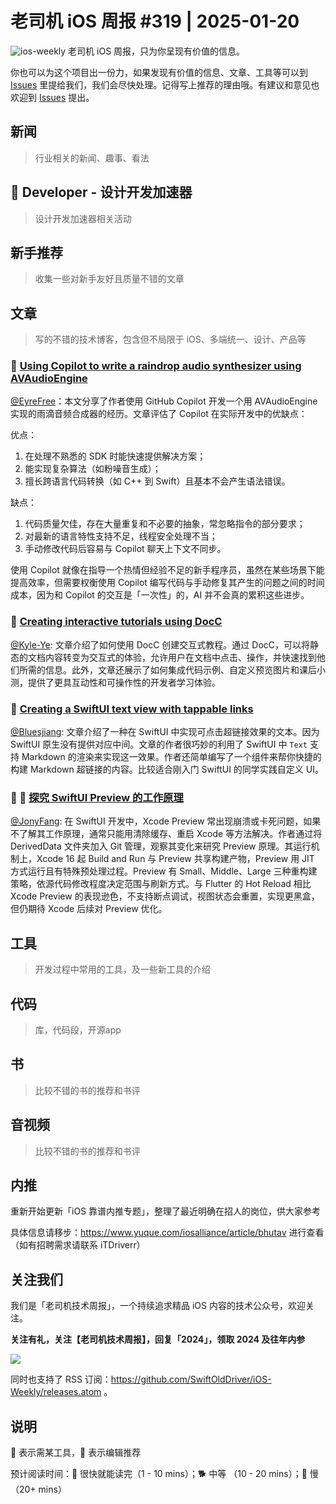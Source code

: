 # 老司机 iOS 周报 #319 | 2025-01-20

![ios-weekly](https://github.com/user-attachments/assets/8e78f938-5c41-41bb-8164-438925201bbd)
老司机 iOS 周报，只为你呈现有价值的信息。

你也可以为这个项目出一份力，如果发现有价值的信息、文章、工具等可以到 [Issues](https://github.com/SwiftOldDriver/iOS-Weekly/issues) 里提给我们，我们会尽快处理。记得写上推荐的理由哦。有建议和意见也欢迎到 [Issues](https://github.com/SwiftOldDriver/iOS-Weekly/issues) 提出。

## 新闻

> 行业相关的新闻、趣事、看法

##  Developer - 设计开发加速器

> 设计开发加速器相关活动

## 新手推荐

> 收集一些对新手友好且质量不错的文章

## 文章

> 写的不错的技术博客，包含但不局限于 iOS、多端统一、设计、产品等

### 🐢 [Using Copilot to write a raindrop audio synthesizer using AVAudioEngine](https://www.cocoawithlove.com/blog/copilot-raindrop-generator.html)

[@EyreFree](https://github.com/EyreFree)：本文分享了作者使用 GitHub Copilot 开发一个用 AVAudioEngine 实现的雨滴音频合成器的经历。文章评估了 Copilot 在实际开发中的优缺点：

优点：
1. 在处理不熟悉的 SDK 时能快速提供解决方案；
2. 能实现复杂算法（如粉噪音生成）；
3. 擅长跨语言代码转换（如 C++ 到 Swift）且基本不会产生语法错误。

缺点：
1. 代码质量欠佳，存在大量重复和不必要的抽象，常忽略指令的部分要求；
2. 对最新的语言特性支持不足，线程安全处理不当；
3. 手动修改代码后容易与 Copilot 聊天上下文不同步。

使用 Copilot 就像在指导一个热情但经验不足的新手程序员，虽然在某些场景下能提高效率，但需要权衡使用 Copilot 编写代码与手动修复其产生的问题之间的时间成本，因为和 Copilot 的交互是「一次性」的，AI 并不会真的累积这些进步。


### 🐎 [Creating interactive tutorials using DocC](https://www.nutrient.io/blog/creating-interactive-tutorials-using-docc/)

[@Kyle-Ye](https://github.com/Kyle-Ye): 文章介绍了如何使用 DocC 创建交互式教程。通过 DocC，可以将静态的文档内容转变为交互式的体验，允许用户在文档中点击、操作，并快速找到他们所需的信息。此外，文章还展示了如何集成代码示例、自定义预览图片和课后小测，提供了更具互动性和可操作性的开发者学习体验。

### 🐎 [Creating a SwiftUI text view with tappable links](https://danielsaidi.com/blog/2024/12/18/creating-a-swiftui-text-view-with-tappable-links)
[@Bluesjiang](https://github.com/bluesjiang): 文章介绍了一种在 SwiftUI 中实现可点击超链接效果的文本。因为 SwiftUI 原生没有提供对应中间。文章的作者很巧妙的利用了 SwiftUI 中 `Text` 支持 Markdown 的渲染来实现这一效果。作者还简单编写了一个组件来帮你快捷的构建 Markdown 超链接的内容。比较适合刚入门 SwiftUI 的同学实践自定义 UI。

### 🌟 🐎 [探究 SwiftUI Preview 的工作原理](https://onee.me/zh/blog/how-new-xcode-swiftui-preview-works-under-the-hood/)

[@JonyFang](https://github.com/jonyfang): 在 SwiftUI 开发中，Xcode Preview 常出现崩溃或卡死问题，如果不了解其工作原理，通常只能用清除缓存、重启 Xcode 等方法解决。作者通过将 DerivedData 文件夹加入 Git 管理，观察其变化来研究 Preview 原理。其运行机制上，Xcode 16 起 Build and Run 与 Preview 共享构建产物，Preview 用 JIT 方式运行且有特殊预处理过程。Preview 有 Small、Middle、Large 三种重构建策略，依源代码修改程度决定范围与刷新方式。与 Flutter 的 Hot Reload 相比 Xcode Preview 的表现逊色，不支持断点调试，视图状态会重置，实现更黑盒，但仍期待 Xcode 后续对 Preview 优化。

## 工具

> 开发过程中常用的工具，及一些新工具的介绍

## 代码

> 库，代码段，开源app

## 书

> 比较不错的书的推荐和书评

## 音视频

> 比较不错的书的推荐和书评

## 内推

重新开始更新「iOS 靠谱内推专题」，整理了最近明确在招人的岗位，供大家参考

具体信息请移步：https://www.yuque.com/iosalliance/article/bhutav 进行查看（如有招聘需求请联系 iTDriverr）

## 关注我们

我们是「老司机技术周报」，一个持续追求精品 iOS 内容的技术公众号，欢迎关注。

**关注有礼，关注【老司机技术周报】，回复「2024」，领取 2024 及往年内参**

![](https://github.com/SwiftOldDriver/iOS-Weekly/blob/master/assets/qrcode_for_wechat.jpg?raw=true)

同时也支持了 RSS 订阅：https://github.com/SwiftOldDriver/iOS-Weekly/releases.atom 。

## 说明

🚧 表示需某工具，🌟 表示编辑推荐

预计阅读时间：🐎 很快就能读完（1 - 10 mins）；🐕 中等 （10 - 20 mins）；🐢 慢（20+ mins）
